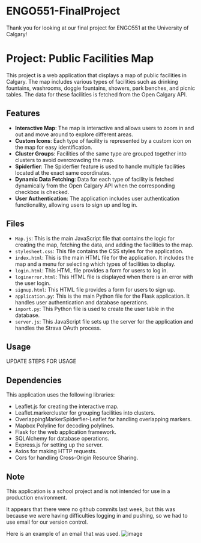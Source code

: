 # ENGO551-FinalProject

Thank you for looking at our final project for ENGO551 at the University of Calgary!

# Project: Public Facilities Map

This project is a web application that displays a map of public facilities in Calgary. The map includes various types of facilities such as drinking fountains, washrooms, doggie fountains, showers, park benches, and picnic tables. The data for these facilities is fetched from the Open Calgary API.

## Features

- **Interactive Map**: The map is interactive and allows users to zoom in and out and move around to explore different areas.
- **Custom Icons**: Each type of facility is represented by a custom icon on the map for easy identification.
- **Cluster Groups**: Facilities of the same type are grouped together into clusters to avoid overcrowding the map.
- **Spiderfier**: The Spiderfier feature is used to handle multiple facilities located at the exact same coordinates.
- **Dynamic Data Fetching**: Data for each type of facility is fetched dynamically from the Open Calgary API when the corresponding checkbox is checked.
- **User Authentication**: The application includes user authentication functionality, allowing users to sign up and log in.

## Files

- `Map.js`: This is the main JavaScript file that contains the logic for creating the map, fetching the data, and adding the facilities to the map.
- `stylesheet.css`: This file contains the CSS styles for the application.
- `index.html`: This is the main HTML file for the application. It includes the map and a menu for selecting which types of facilities to display.
- `login.html`: This HTML file provides a form for users to log in.
- `loginerror.html`: This HTML file is displayed when there is an error with the user login.
- `signup.html`: This HTML file provides a form for users to sign up.
- `application.py`: This is the main Python file for the Flask application. It handles user authentication and database operations.
- `import.py`: This Python file is used to create the user table in the database.
- `server.js`: This JavaScript file sets up the server for the application and handles the Strava OAuth process.

## Usage

UPDATE STEPS FOR USAGE

## Dependencies

This application uses the following libraries:

- Leaflet.js for creating the interactive map.
- Leaflet.markercluster for grouping facilities into clusters.
- OverlappingMarkerSpiderfier-Leaflet for handling overlapping markers.
- Mapbox Polyline for decoding polylines.
- Flask for the web application framework.
- SQLAlchemy for database operations.
- Express.js for setting up the server.
- Axios for making HTTP requests.
- Cors for handling Cross-Origin Resource Sharing.

## Note

This application is a school project and is not intended for use in a production environment.

It appears that there were no github commits last week, but this was because we were having difficulties logging in and pushing, so we had to use email for our version control. 

Here is an example of an email that was used.
![image](https://github.com/sk-miller/ENGO551-FinalProject/assets/72952297/80210c81-1bd2-48b0-90ca-5c38072aee70)



